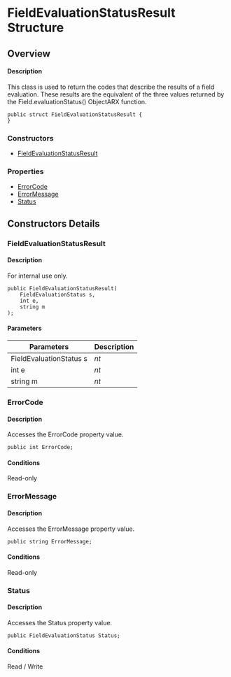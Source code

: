 # FieldEvaluationStatusResult Structure

## Overview

#### Description
This class is used to return the codes that describe the results of a field evaluation. These results are the equivalent of the three values returned by the Field.evaluationStatus() ObjectARX function.
```text
public struct FieldEvaluationStatusResult {
}
```

### Constructors

- [FieldEvaluationStatusResult](#fieldevaluationstatusresult)

### Properties

- [ErrorCode](#errorcode)
- [ErrorMessage](#errormessage)
- [Status](#status)


## Constructors Details

### FieldEvaluationStatusResult

#### Description
For internal use only.
```text
public FieldEvaluationStatusResult(
    FieldEvaluationStatus s, 
    int e, 
    string m
);
```

#### Parameters
| Parameters | Description |
| --- | --- |
| FieldEvaluationStatus s | _nt_ |
| int e | _nt_ |
| string m | _nt_ |

### ErrorCode

#### Description
Accesses the ErrorCode property value.
```text
public int ErrorCode;
```

#### Conditions
Read-only
### ErrorMessage

#### Description
Accesses the ErrorMessage property value.
```text
public string ErrorMessage;
```

#### Conditions
Read-only
### Status

#### Description
Accesses the Status property value.
```text
public FieldEvaluationStatus Status;
```

#### Conditions
Read / Write